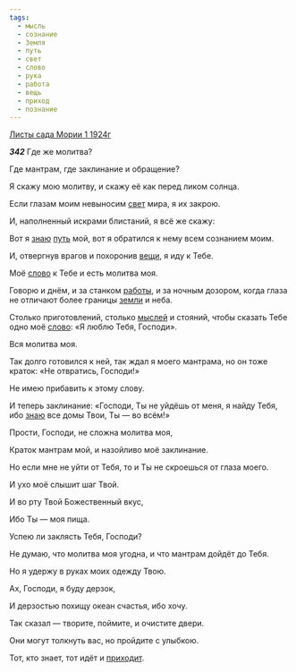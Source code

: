 ```yaml
---
tags:
  - мысль
  - сознание
  - Земля
  - путь
  - свет
  - слово
  - рука
  - работа
  - вещь
  - приход
  - познание
---
```


[Листы сада Мории 1 1924г](https://127.0.0.1:4002/agni/1924)

___342___
Где же молитва?   

Где мантрам, где заклинание и обращение?   

Я скажу мою молитву, и скажу её как перед ликом солнца.   

Если глазам моим невыносим [свет](../../../tags/#свет) мира, я их закрою.   

И, наполненный искрами блистаний, я всё же скажу:   

Вот я [знаю](../../../tags/#познание) [путь](../../../tags/#путь) мой, вот я обратился к нему всем сознанием моим.   

И, отвергнув врагов и похоронив [вещи](../../../tags/#вещь), я иду к Тебе.   

Моё [слово](../../../tags/#слово) к Тебе и есть молитва моя.   

Говорю и днём, и за станком [работы](../../../tags/#работа), и за ночным дозором, когда глаза не отличают более границы [земли](../../../tags/#Земля) и неба.   

Столько приготовлений, столько [мыслей](../../../tags/#мысль) и стояний, чтобы сказать Тебе одно моё [слово](../../../tags/#слово): «Я люблю Тебя, Господи».   

Вся молитва моя.   

Так долго готовился к ней, так ждал я моего мантрама, но он тоже краток: «Не отвратись, Господи!»   

Не имею прибавить к этому слову.   

И теперь заклинание: «Господи, Ты не уйдёшь от меня, я найду Тебя, ибо [знаю](../../../tags/#познание) все домы Твои, Ты — во всём!»   

Прости, Господи, не сложна молитва моя,   

Краток мантрам мой, и назойливо моё заклинание.   

Но если мне не уйти от Тебя, то и Ты не скроешься от глаза моего.   

И ухо моё слышит шаг Твой.   

И во рту Твой Божественный вкус,   

Ибо Ты — моя пища.   

Успею ли заклясть Тебя, Господи?   

Не думаю, что молитва моя угодна, и что мантрам дойдёт до Тебя.   

Но я удержу в руках моих одежду Твою.   

Ах, Господи, я буду дерзок,   

И дерзостью похищу океан счастья, ибо хочу.   

Так сказал — творите, поймите, и очистите двери.   

Они могут толкнуть вас, но пройдите с улыбкою.   

Тот, кто знает, тот идёт и [приходит](../../../tags/#приход).   

